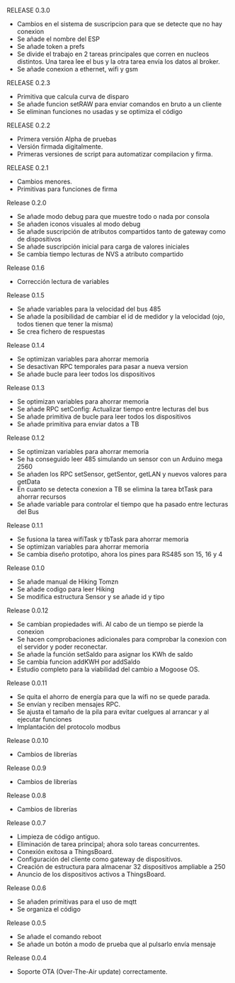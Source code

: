 RELEASE 0.3.0
- Cambios en el sistema de suscripcion para que se detecte que no hay conexion
- Se añade el nombre del ESP
- Se añade token a prefs
- Se divide el trabajo en 2 tareas principales que corren en nucleos distintos. Una tarea lee el bus y la otra tarea envía los datos al broker.
- Se añade conexion a ethernet, wifi y gsm


RELEASE 0.2.3
- Primitiva que calcula curva de disparo
- Se añade funcion setRAW para enviar comandos en bruto a un cliente
- Se eliminan funciones no usadas y se optimiza el código


RELEASE 0.2.2
- Primera versión Alpha de pruebas
- Versión firmada digitalmente.
- Primeras versiones de script para automatizar compilacion y firma.


RELEASE 0.2.1
- Cambios menores.
- Primitivas para funciones de firma


Release 0.2.0
- Se añade modo debug para que muestre todo o nada por consola
- Se añaden iconos visuales al modo debug
- Se añade suscripción de atributos compartidos tanto de gateway como de dispositivos
- Se añade suscripción inicial para carga de valores iniciales
- Se cambia tiempo lecturas de NVS a atributo compartido


Release 0.1.6
- Corrección lectura de variables


Release 0.1.5
- Se añade variables para la velocidad del bus 485
- Se añade la posibilidad de cambiar el id de medidor y la velocidad (ojo, todos tienen que tener la misma)
- Se crea fichero de respuestas


Release 0.1.4
- Se optimizan variables para ahorrar memoria
- Se desactivan RPC temporales para pasar a nueva version
- Se añade bucle para leer todos los dispositivos


Release 0.1.3
- Se optimizan variables para ahorrar memoria
- Se añade RPC setConfig: Actualizar tiempo entre lecturas del bus
- Se añade primitiva de bucle para leer todos los dispositivos
- Se añade primitiva para enviar datos a TB


Release 0.1.2
- Se optimizan variables para ahorrar memoria
- Se ha conseguido leer 485 simulando un sensor con un Arduino mega 2560
- Se añaden los RPC setSensor, getSentor, getLAN y nuevos valores para getData
- En cuanto se detecta conexion a TB se elimina la tarea btTask para ahorrar recursos
- Se añade variable para controlar el tiempo que ha pasado entre lecturas del Bus


Release 0.1.1
- Se fusiona la tarea wifiTask y tbTask para ahorrar memoria
- Se optimizan variables para ahorrar memoria
- Se cambia diseño prototipo, ahora los pines para RS485 son 15, 16 y 4


Release 0.1.0
- Se añade manual de Hiking Tomzn
- Se añade codigo para leer Hiking
- Se modifica estructura Sensor y se añade id y tipo


Release 0.0.12
- Se cambian propiedades wifi. Al cabo de un tiempo se pierde la conexion
- Se hacen comprobaciones adicionales para comprobar la conexion con el servidor y poder reconectar.
- Se añade la función setSaldo para asignar los KWh de saldo
- Se cambia funcion addKWH por addSaldo
- Estudio completo para la viabilidad del cambio a Mogoose OS.


Release 0.0.11
- Se quita el ahorro de energía para que la wifi no se quede parada.
- Se envían y reciben mensajes RPC.
- Se ajusta el tamaño de la pila para evitar cuelgues al arrancar y al ejecutar funciones
- Implantación del protocolo modbus


Release 0.0.10
- Cambios de librerías


Release 0.0.9
- Cambios de librerías


Release 0.0.8
- Cambios de librerías


Release 0.0.7
- Limpieza de código antiguo.
- Eliminación de tarea principal; ahora solo tareas concurrentes.
- Conexión exitosa a ThingsBoard.
- Configuración del cliente como gateway de dispositivos.
- Creación de estructura para almacenar 32 dispositivos ampliable a 250
- Anuncio de los dispositivos activos a ThingsBoard.


Release 0.0.6
- Se añaden primitivas para el uso de mqtt
- Se organiza el código


Release 0.0.5
- Se añade el comando reboot
- Se añade un botón a modo de prueba que al pulsarlo envía mensaje


Release 0.0.4
- Soporte OTA (Over-The-Air update) correctamente.
